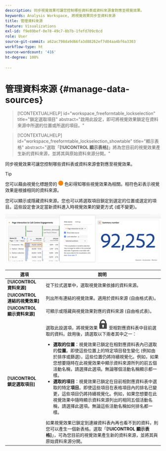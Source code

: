```yaml
---
description: 同步視覺效果可讓您控制哪些資料表或資料來源會對應至視覺效果。
keywords: Analysis Workspace, 將視覺效果同步至資料來源
title: 管理資料來源
feature: Visualizations
exl-id: f9e89bef-0e78-49c7-8b7b-1fefd709c0cd
role: User
source-git-commit: a62ac798da9d66fa3d88262ef7d04aa4bf6a3303
workflow-type: ht
source-wordcount: '416'
ht-degree: 100%

---
```


# 管理資料來源 {#manage-data-sources}

<!-- markdownlint-disable MD034 -->

>[!CONTEXTUALHELP]
>id="workspace_freeformtable_lockselection"
>title="鎖定選取項目"
>abstract="啟用此設定，即可將視覺效果鎖定在資料來源中所選的位置或所選的項目。"

<!-- markdownlint-enable MD034 -->

<!-- markdownlint-disable MD034 -->

>[!CONTEXTUALHELP]
>id="workspace_freeformtable_lockselection_showtable"
>title="顯示表格"
>abstract="選取「**[!UICONTROL 顯示表格]**」將為您目前的視覺效果產生新的資料來源，並將其與原始資料來源分開。"

<!-- markdownlint-enable MD034 -->



同步視覺效果可讓您控制哪些資料表或資料來源會對應至視覺效果。

>[!TIP]
>
>您可以藉由視覺化標題旁的 ![StatusOrange](/help/assets/icons/StatusOrange.svg) 色彩得知哪些視覺效果為相關。相符色彩表示視覺效果是根據相同的資料來源。
>

您可以顯示或隱藏資料來源。您也可以將選取項目鎖定到選定的位置或選定的項目。這些設定會決定當新資料進入時視覺效果的變更方式 (或不變更)。

![資料來源選項對話框會顯示下一節所述的選項。](assets/lock-selection.png)


| 選項 | 說明 |
|--- |--- |
| **[!UICONTROL 資料來源]** | 從下拉式選單中，選取視覺效果依據的資料來源。 |
| **[!UICONTROL 連結的視覺效果]** | 列出所有連結的視覺效果。適用於資料來源 (自由格式表)。 |
| **[!UICONTROL 顯示資料來源]** | 可顯示或隱藏與視覺效果對應的資料來源 (自由格式表)。 |
| **[!UICONTROL 鎖定選取項目]** | 選取此設選項，將視覺效果![鎖定](/help/assets/icons/LockClosed.svg)至相對應資料表中目前選取的資料。啟用後，請選取以下兩者其中之一：  <ul><li>**選取的位置**：視覺效果已鎖定在相對應資料表內已選取的&#x200B;**位置**。即使這些位置上的特定項目發生變化 (例如由於排序或篩選)，這些位置仍將持續視覺化。例如，如果您想要隨時在此視覺效果中顯示資料來源所列的前五個活動名稱，請選擇此選項。無論哪個活動名稱顯示都一樣。</li> <li>**選取的項目**：視覺效果已鎖定在目前相對應資料表中選取的特定&#x200B;**項目**。即使這些項目在表格項目內的排名已變更，這些項目仍將持續視覺化。例如，如果您想要在此視覺效果中隨時顯示資料來源列出的相同五個活動名稱，請選擇此選項。無論這些活動名稱如何排名都一樣。</li></ul>如果視覺效果已鎖定到連線資料表內再也看不到的資料，則您可以產生一個新表格。選取「**[!UICONTROL 顯示表格]**」，可為您目前的視覺效果產生新的資料來源，並將其與原始資料來源分開。 |
